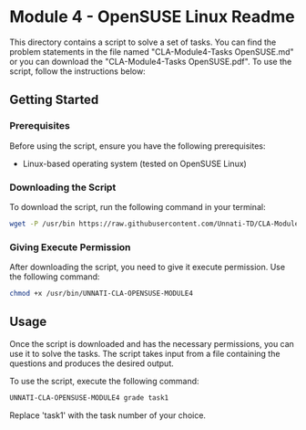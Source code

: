 
# Module 4 - OpenSUSE Linux Readme

This directory contains a script to solve a set of tasks. You can find the problem statements in the file named "CLA-Module4-Tasks OpenSUSE.md" or you can download the "CLA-Module4-Tasks OpenSUSE.pdf". To use the script, follow the instructions below:

## Getting Started

### Prerequisites

Before using the script, ensure you have the following prerequisites:

- Linux-based operating system (tested on OpenSUSE Linux)

### Downloading the Script

To download the script, run the following command in your terminal:

```bash
wget -P /usr/bin https://raw.githubusercontent.com/Unnati-TD/CLA-Modules/main/Module4/OpenSUSE_Linux/UNNATI-CLA-OPENSUSE-MODULE4
```

### Giving Execute Permission

After downloading the script, you need to give it execute permission. Use the following command:

```bash
chmod +x /usr/bin/UNNATI-CLA-OPENSUSE-MODULE4
```

## Usage

Once the script is downloaded and has the necessary permissions, you can use it to solve the tasks. The script takes input from a file containing the questions and produces the desired output.

To use the script, execute the following command:

```bash
UNNATI-CLA-OPENSUSE-MODULE4 grade task1
```

Replace 'task1' with the task number of your choice.
